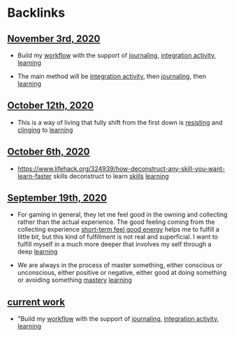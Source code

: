 
# Backlinks
## [November 3rd, 2020](<November 3rd, 2020.md>)
- Build my [workflow](<workflow.md>) with the support of [journaling](<journaling.md>), [integration activity](<integration activity.md>), [learning](<learning.md>)

- The main method will be [integration activity](<integration activity.md>), then [journaling](<journaling.md>), then [learning](<learning.md>)

## [October 12th, 2020](<October 12th, 2020.md>)
- This is a way of living that fully shift from the first down is [resisting](<resisting.md>) and [clinging](<clinging.md>) to [learning](<learning.md>)

## [October 6th, 2020](<October 6th, 2020.md>)
- https://www.lifehack.org/324939/how-deconstruct-any-skill-you-want-learn-faster skills deconstruct to learn [skills](<skills.md>) [learning](<learning.md>)

## [September 19th, 2020](<September 19th, 2020.md>)
- For gaming in general, they let me feel good in the owning and collecting rather than the actual experience. The good feeling coming from the collecting experience [short-term feel good energy](<short-term feel good energy.md>) helps me to fulfill a little bit, but this kind of fulfillment is not real and superficial. I want to fulfill myself in a much more deeper that involves my self through a deep [learning](<learning.md>)

- We are always in the process of master something, either conscious or unconscious, either positive or negative, either good at doing something or avoiding something [mastery](<mastery.md>) [learning](<learning.md>)

## [current work](<current work.md>)
- "Build my [workflow](<workflow.md>) with the support of [journaling](<journaling.md>), [integration activity](<integration activity.md>), [learning](<learning.md>)

